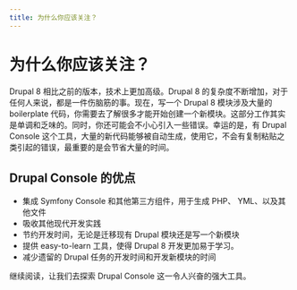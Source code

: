 ```yaml
---
title: 为什么你应该关注？
---
```

# 为什么你应该关注？
Drupal 8 相比之前的版本，技术上更加高级。Drupal 8 的复杂度不断增加，对于任何人来说，都是一件伤脑筋的事。现在，写一个 Drupal 8 模块涉及大量的 boilerplate 代码，你需要去了解很多才能开始创建一个新模块。这部分工作其实是单调和乏味的。同时，你还可能会不小心引入一些错误。幸运的是，有 Drupal Console 这个工具，大量的新代码能够被自动生成，使用它，不会有复制粘贴之类引起的错误，最重要的是会节省大量的时间。

## Drupal Console 的优点
* 集成 Symfony Console 和其他第三方组件，用于生成 PHP、 YML、以及其他文件
* 吸收其他现代开发实践
* 节约开发时间，无论是迁移现有 Drupal 模块还是写一个新模块
* 提供 easy-to-learn 工具，使得 Drupal 8 开发更加易于学习。
* 减少遗留的 Drupal 任务的开发时间和开发新模块的时间

继续阅读，让我们去探索 Drupal Console 这一令人兴奋的强大工具。
